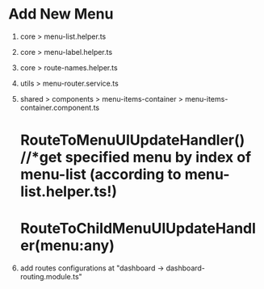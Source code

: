 # Add New Menu
1. core > menu-list.helper.ts

2. core > menu-label.helper.ts

3. core > route-names.helper.ts

4. utils > menu-router.service.ts

5. shared > components > menu-items-container > menu-items-container.component.ts
    # RouteToMenuUIUpdateHandler() //*get specified menu by index of menu-list (according to menu-list.helper.ts!)
    # RouteToChildMenuUIUpdateHandler(menu:any)

6. add routes configurations at "dashboard -> dashboard-routing.module.ts"